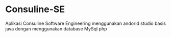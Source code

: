 # Consuline-SE
Aplikasi Consuline Software Engineering menggunakan andorid studio basis java dengan menggunakan database MySql php
